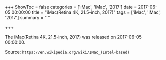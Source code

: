 +++
ShowToc = false
categories = ['iMac', 'iMac', '2017']
date = 2017-06-05 00:00:00
title = "iMac(Retina 4K, 21.5-inch, 2017)"
tags = ['iMac', 'iMac', '2017']
summary = " "

+++

The iMac(Retina 4K, 21.5-inch, 2017) was released on 2017-06-05 00:00:00.

Source: `https://en.wikipedia.org/wiki/IMac_(Intel-based)`


